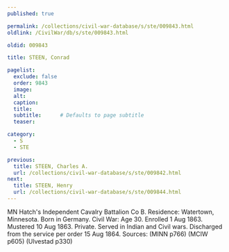 ```yaml
---
published: true

permalink: /collections/civil-war-database/s/ste/009843.html
oldlink: /CivilWar/db/s/ste/009843.html

oldid: 009843

title: STEEN, Conrad

pagelist:
  exclude: false
  order: 9843
  image: 
  alt:
  caption:
  title:
  subtitle:      # Defaults to page subtitle
  teaser:

category: 
  - S 
  - STE

previous:
  title: STEEN, Charles A.
  url: /collections/civil-war-database/s/ste/009842.html  
next:
  title: STEEN, Henry
  url: /collections/civil-war-database/s/ste/009844.html   
---
```

MN Hatch&#39;s Independent Cavalry Battalion Co B. Residence: Watertown, Minnesota. Born in Germany. Civil War: Age 30. Enrolled 1 Aug 1863. Mustered 10 Aug 1863. Private. Served in Indian and Civil wars. Discharged from the service per order 15 Aug 1864. Sources: (MINN p766) (MCIW p605) (Ulvestad p330)